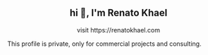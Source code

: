 <h2 align="center">hi 👋, I'm Renato Khael</h2>
<p align="center">visit https://renatokhael.com</p>

This profile is private, only for commercial projects and consulting.

